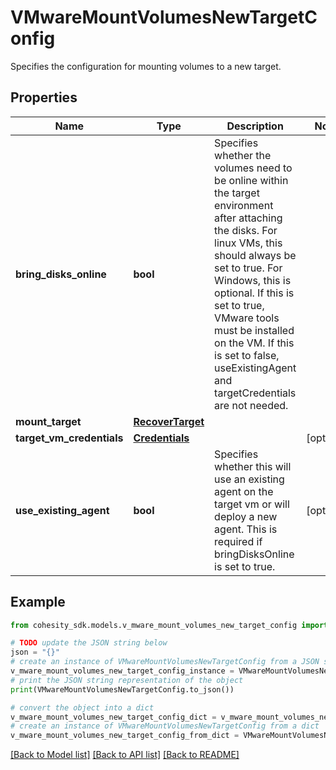 # VMwareMountVolumesNewTargetConfig

Specifies the configuration for mounting volumes to a new target.

## Properties

Name | Type | Description | Notes
------------ | ------------- | ------------- | -------------
**bring_disks_online** | **bool** | Specifies whether the volumes need to be online within the target environment after attaching the disks. For linux VMs, this should always be set to true. For Windows, this is optional. If this is set to true, VMware tools must be installed on the VM. If this is set to false, useExistingAgent and targetCredentials are not needed. | 
**mount_target** | [**RecoverTarget**](RecoverTarget.md) |  | 
**target_vm_credentials** | [**Credentials**](Credentials.md) |  | [optional] 
**use_existing_agent** | **bool** | Specifies whether this will use an existing agent on the target vm or will deploy a new agent. This is required if bringDisksOnline is set to true. | [optional] 

## Example

```python
from cohesity_sdk.models.v_mware_mount_volumes_new_target_config import VMwareMountVolumesNewTargetConfig

# TODO update the JSON string below
json = "{}"
# create an instance of VMwareMountVolumesNewTargetConfig from a JSON string
v_mware_mount_volumes_new_target_config_instance = VMwareMountVolumesNewTargetConfig.from_json(json)
# print the JSON string representation of the object
print(VMwareMountVolumesNewTargetConfig.to_json())

# convert the object into a dict
v_mware_mount_volumes_new_target_config_dict = v_mware_mount_volumes_new_target_config_instance.to_dict()
# create an instance of VMwareMountVolumesNewTargetConfig from a dict
v_mware_mount_volumes_new_target_config_from_dict = VMwareMountVolumesNewTargetConfig.from_dict(v_mware_mount_volumes_new_target_config_dict)
```
[[Back to Model list]](../README.md#documentation-for-models) [[Back to API list]](../README.md#documentation-for-api-endpoints) [[Back to README]](../README.md)


